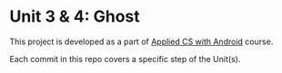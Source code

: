 # Unit 3 & 4: Ghost

This project is developed as a part of [Applied CS with Android](https://cswithandroid.withgoogle.com/) course. 

Each commit in this repo covers a specific step of the Unit(s). 

